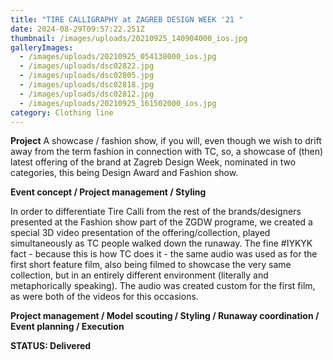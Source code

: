 ```yaml
---
title: "TIRE CALLIGRAPHY at ZAGREB DESIGN WEEK '21 "
date: 2024-08-29T09:57:22.251Z
thumbnail: /images/uploads/20210925_140904000_ios.jpg
galleryImages:
  - /images/uploads/20210925_054138000_ios.jpg
  - /images/uploads/dsc02822.jpg
  - /images/uploads/dsc02805.jpg
  - /images/uploads/dsc02818.jpg
  - /images/uploads/dsc02812.jpg
  - /images/uploads/20210925_161502000_ios.jpg
category: Clothing line
---
```

**Project** 
A showcase / fashion show, if you will, even though we wish to drift away from the term fashion in connection with TC, so, a showcase of (then) latest offering of the brand at Zagreb Design Week, nominated in two categories, this being Design Award and Fashion show. 

**Event concept / Project management / Styling**

In order to differentiate Tire Calli from the rest of the brands/designers presented at the Fashion show part of the ZGDW programe, we created a special 3D video presentation of the offering/collection, played simultaneously as TC people walked down the runaway. 
The fine #IYKYK fact - because this is how TC does it - the same audio was used as for the first short feature film, also being filmed to showcase the very same collection, but in an entirely different environment (literally and metaphorically speaking). The audio was created custom for the first film, as were both of the videos for this occasions.

**Project management / Model scouting / Styling / Runaway coordination / Event planning / Execution**

**STATUS: Delivered**